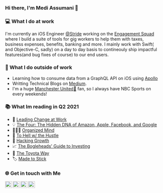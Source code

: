 ### Hi there, I'm Medi Assumani 👋

### 💻 What I do at work

I'm currently an iOS Engineer [@Stride](https://www.stridehealth.com/) working on the [Engagement Squad](https://www.stridehealth.com/tax) where I build a suite of tools for gig workers to help them with taxes, business expenses, benefits, banking and more. I mainly work with Swift( and Objective-C, sadly) on a day to day basis to contineouly ship impactful features(and bug fixes of course) to our end users.

### 📌 What I do outside of work

* Learning how to consume data from a GraphQL API on iOS using [Apollo](https://www.apollographql.com/docs/ios/)
* Writting Technical Blogs on [Medium](https://medium.com/@mediassumani49).
* I'm a huge [Manchester United🔴](https://www.google.com/search?q=manchester+united&oq=manche&aqs=chrome.1.69i57j35i39i355j46i67i433j0i67i131i433j46i433j69i60l2j69i65.1588j1j1&sourceid=chrome&ie=UTF-8#sie=t;/m/050fh;2;/m/02_tc;mt;fp;1;;) fan, so I always have NBC Sports on every weekends!

### 📚 What Im reading in Q2 2021

*  🔑 [Leading Change at Work](https://www.amazon.com/Leading-Change-At-Work-Structure/dp/1092964282#:~:text=Leading%20Change%20at%20Work%20is,come%20only%20from%20the%20top.) 
* 💡 [The Four: The Hidden DNA of Amazon, Apple, Facebook, and Google](https://www.amazon.com/Four-Hidden-Amazon-Facebook-Google/dp/0525501223)
* 🧘🏽‍♂️ [Organized Mind](https://www.amazon.com/Organized-Mind-Thinking-Straight-Information/dp/0147516315)
* 🚫 [To Hell w/ the Hustle](https://www.amazon.com/Hell-Hustle-Reclaiming-Overworked-Overconnected/dp/0718039203)
* 🧬 [Hacking Growth](https://www.amazon.com/Hacking-Growth-Fastest-Growing-Companies-Breakout/dp/045149721X)
* 📈 [The Bogleheads' Guide to Investing](https://www.amazon.com/Bogleheads-Guide-Investing-Taylor-Larimore/dp/1118921283)
* 📃 [The Toyota Way](https://www.amazon.com/Toyota-Way-Management-Principles-Manufacturer/dp/0071392319)
* 🏷 [Made to Stick](https://www.amazon.com/Made-Stick-Ideas-Survive-Others/dp/1400064287)


### 🌐 Get in touch with Me

  <a href="mailto:mediassumani49@gmail.com">
    <img align="left" alt="Medi Assumani | Medium" width="22px" src="https://cdn.iconscout.com/icon/free/png-256/gmail-32-761667.png"/>
  </a>
  <a href="https://medium.com/@mediassumani49">
    <img align="left" alt="Medi Assumani | Medium" width="22px" src="https://cdn.jsdelivr.net/npm/simple-icons@3.12.0/icons/medium.svg" />
  </a>
  <a href="https://www.instagram.com/_mediboss/">
    <img align="left" alt="Medi Assumani | Instagram" width="22px" src="https://cdn.jsdelivr.net/npm/simple-icons@v3/icons/instagram.svg" />
  </a>
  <a href="https://www.linkedin.com/in/medi-assumani/">
     <img align="left" alt="Medi Assumani | LinkedIn" width="22px" src="https://cdn.jsdelivr.net/npm/simple-icons@v3/icons/linkedin.svg" />
  </a>
